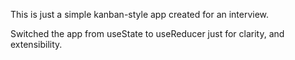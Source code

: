 This is just a simple kanban-style app created for an interview.

Switched the app from useState to useReducer just for clarity, and extensibility. 
